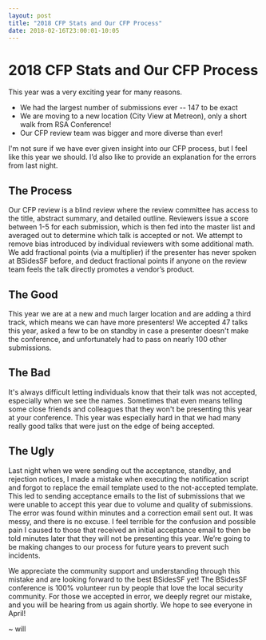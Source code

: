 ```yaml
---
layout: post
title: "2018 CFP Stats and Our CFP Process"
date: 2018-02-16T23:00:01-10:05
---
```


# 2018 CFP Stats and Our CFP Process

This year was a very exciting year for many reasons.  

- We had the largest number of submissions ever -- 147 to be exact
- We are moving to a new location (City View at Metreon), only a short walk from RSA Conference!
- Our CFP review team was bigger and more diverse than ever!

I'm not sure if we have ever given insight into our CFP process, but I feel like this year we should. I’d also like to provide an explanation for the errors from last night.

## The Process
Our CFP review is a blind review where the review committee has access to the title, abstract summary, and detailed outline. Reviewers issue a score between 1-5 for each submission, which is then fed into the master list and averaged out to determine which talk is accepted or not. We attempt to remove bias introduced by individual reviewers with some additional math. We add fractional points (via a multiplier) if the presenter has never spoken at BSidesSF before, and deduct fractional points if anyone on the review team feels the talk directly promotes a vendor’s product.

## The Good
This year we are at a new and much larger location and are adding a third track, which means we can have more presenters! We accepted 47 talks this year, asked a few to be on standby in case a presenter doesn't make the conference, and unfortunately had to pass on nearly 100 other submissions.

## The Bad
It's always difficult letting individuals know that their talk was not accepted, especially when we see the names. Sometimes that even means telling some close friends and colleagues that they won't be presenting this year at your conference. This year was especially hard in that we had many really good talks that were just on the edge of being accepted.

## The Ugly
Last night when we were sending out the acceptance, standby, and rejection notices, I made a mistake when executing the notification script and forgot to replace the email template used to the not-accepted template. This led to sending acceptance emails to the list of submissions that we were unable to accept this year due to volume and quality of submissions. The error was found within minutes and a correction email sent out. It was messy, and there is no excuse. I feel terrible for the confusion and possible pain I caused to those that received an initial acceptance email to then be told minutes later that they will not be presenting this year. We’re going to be making changes to our process for future years to prevent such incidents.

We appreciate the community support and understanding through this mistake and are looking forward to the best BSidesSF yet! The BSidesSF conference is 100% volunteer run by people that love the local security community. For those we accepted in error, we deeply regret our mistake, and you will be hearing from us again shortly. We hope to see everyone in April!

~ will
